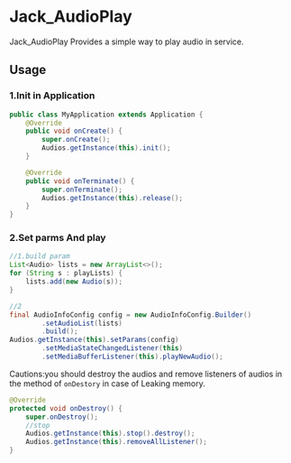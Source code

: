 # Jack_AudioPlay 
Jack_AudioPlay Provides a simple way to play audio in service.

## Usage 
### 1.Init in Application
```java
public class MyApplication extends Application {
    @Override
    public void onCreate() {
        super.onCreate();
        Audios.getInstance(this).init();
    }

    @Override
    public void onTerminate() {
        super.onTerminate();
        Audios.getInstance(this).release();
    }
}
```

### 2.Set parms And play
```java
//1.build param
List<Audio> lists = new ArrayList<>();
for (String s : playLists) {
    lists.add(new Audio(s));
}

//2
final AudioInfoConfig config = new AudioInfoConfig.Builder()
        .setAudioList(lists)
        .build();
Audios.getInstance(this).setParams(config)
        .setMediaStateChangedListener(this)
        .setMediaBufferListener(this).playNewAudio();
```
Cautions:you should destroy the audios and remove listeners of audios in the method of `onDestory` in case of Leaking memory.
```java
@Override
protected void onDestroy() {
    super.onDestroy();
    //stop
    Audios.getInstance(this).stop().destroy();
    Audios.getInstance(this).removeAllListener();
}
```

